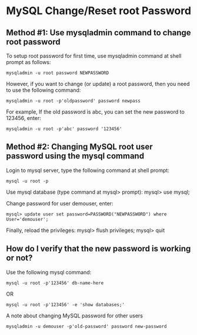 # MySQL Change/Reset root Password

## Method #1: Use mysqladmin command to change root password

To setup root password for first time, use mysqladmin command at shell prompt as follows:
   
    mysqladmin -u root password NEWPASSWORD

However, if you want to change (or update) a root password, then you need to use the following command:

    mysqladmin -u root -p'oldpassword' password newpass

For example, If the old password is abc, you can set the new password to 123456, enter:

    mysqladmin -u root -p'abc' password '123456'


## Method #2: Changing MySQL root user password using the mysql command

Login to mysql server, type the following command at shell prompt:
    
    mysql -u root -p

Use mysql database (type command at mysql> prompt):
    mysql> use mysql;
    
Change password for user demouser, enter:

    mysql> update user set password=PASSWORD("NEWPASSWORD") where User='demouser';
    
Finally, reload the privileges:
    mysql> flush privileges;
    mysql> quit

## How do I verify that the new password is working or not?

Use the following mysql command:

    mysql -u root -p'123456' db-name-here

OR

    mysql -u root -p'123456' -e 'show databases;'

A note about changing MySQL password for other users

    mysqladmin -u demouser -p'old-password' password new-password
